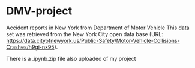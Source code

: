 # DMV-project

Accident reports in New York from Department of Motor Vehicle
This data set was retrieved from the New York City open data base (URL: https://data.cityofnewyork.us/Public-Safety/Motor-Vehicle-Collisions-Crashes/h9gi-nx95).

There is a .ipynb.zip file also uploaded of my project
